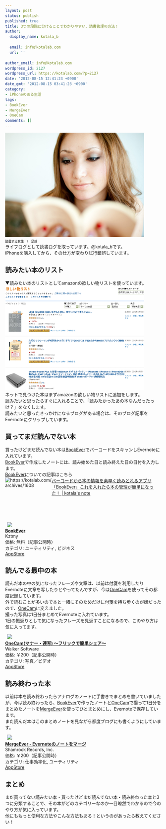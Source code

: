 ```yaml
---
layout: post
status: publish
published: true
title: 3つの段階に分けることでわかりやすい、読書管理の方法！
author:
  display_name: kotala_b

  email: info@kotalab.com
  url: ''

author_email: info@kotalab.com
wordpress_id: 2127
wordpress_url: https://kotalab.com/?p=2127
date: '2012-08-15 12:41:23 +0900'
date_gmt: '2012-08-15 03:41:23 +0900'
category:
- iPhoneのある生活
tags:
- BookEver
- MergeEver
- OneCam
comments: []
---
```

<p><a href="/wp-content/uploads/bookever_120722.jpg" target="_blank"><img src="/wp-content/uploads/bookever_120722.jpg" alt="" title="bookever_120722" width="448" height="336" class="alignnone size-full wp-image-1612" /></a><br />
<span style="font-size:10px;"><a href="http://www.ashinari.com/2010/10/29-037077.php?category=317" target="_blank">読書する女性</a>　/　足成</span><br />
ライフログとして読書ログを取っています。@kotala_bです。<br />
iPhoneを購入してから、その仕方が変わり試行錯誤しています。<br />
</p>
<!--more-->
<h2>読みたい本のリスト</h2>
<p>▼読みたい本のリストとしてamazonの欲しい物リストを使っています。<br />
<a href="/wp-content/uploads/book_120815_01.jpg" target="_blank"><img src="/wp-content/uploads/book_120815_01.jpg" alt="" title="book_120815_01" width="448" height="336" class="alignnone size-full wp-image-2138" /></a><br />
ネットで見つけた本はまずamazonの欲しい物リストに追加をします。<br />
読みたいと思ったらすぐに入れることで、「読みたかったあの本なんだったっけ？」をなくします。<br />
読みたいと思ったきっかけになるブログがある場合は、そのブログ記事をEvernoteにクリップしています。</p>
<h2>買ってまだ読んでない本</h2>
<p>買ったけどまだ読んでない本は<a href="https://itunes.apple.com/jp/app/bookever/id539150062?mt=8&uo=4&at=10l4yU" rel="nofollow" target="_blank">BookEver</a>でバーコードをスキャンしEvernoteに入れています。<br />
<a href="https://itunes.apple.com/jp/app/bookever/id539150062?mt=8&uo=4&at=10l4yU" rel="nofollow" target="_blank">BookEver</a>で作成したノートには、読み始めた日と読み終えた日の日付を入力します。<br />
<a href="https://itunes.apple.com/jp/app/bookever/id539150062?mt=8&uo=4&at=10l4yU" rel="nofollow" target="_blank">BookEver</a>についての記事はこちら<br />
<a href="/bookever" target="_blank"><img src="https://capture.heartrails.com/150x130?https://kotalab.com/archives/1608" alt="https://kotalab.com/archives/1608" width="150" height="130" align="left" /></a><a href="/bookever" target="_blank">バーコードから本の情報を素早く読みとれるアプリ「BookEver」これを入れたら本の管理が簡単になった！ | kotala's note</a><br style="clear:both;" /></p>
<div class="applink">
<div class="applinkimg"><a href="https://itunes.apple.com/jp/app/bookever/id539150062?mt=8&uo=4&at=10l4yU" rel="nofollow" target="_blank"><img hspace="6" src="http://a1481.phobos.apple.com/us/r30/Purple/v4/08/99/32/089932f1-34a4-d1e8-2218-8dc8678dbdf9/mzl.xegqmvbt.png" width="80" /></a></div>
<div class="applinktext">
<div class="applinktitle"><strong><a href="https://itunes.apple.com/jp/app/bookever/id539150062?mt=8&uo=4&at=10l4yU" rel="nofollow" target="_blank">BookEver</a></strong></div>
<div class="applinkinfo">Kztmy</div>
<div class="applinkinfo">価格: 無料（記事公開時）</div>
<div class="applinkinfo">カテゴリ: ユーティリティ, ビジネス</div>
</div>
<div class="clear"></div>
<div class="appstorelink"><a href="https://itunes.apple.com/jp/app/bookever/id539150062?mt=8&uo=4&at=10l4yU" rel="nofollow" target="_blank">AppStore</a></div>
</div>
<h2>読んでる最中の本</h2>
<p>読んだ本の中の気になったフレーズや文章は、以前は付箋を利用したりEvernoteに文章を写したりとやってたんですが、今は<a href="https://itunes.apple.com/jp/app/onecam-mana-lian-xie-furikkude/id422845617?mt=8&uo=4&at=10l4yU" rel="nofollow" target="_blank">OneCam</a>を使ってその都度記録しています。<br />
外で読むことが多いので本と一緒にそのためだけに付箋を持ち歩くのが嫌だったので、<a href="https://itunes.apple.com/jp/app/onecam-mana-lian-xie-furikkude/id422845617?mt=8&uo=4&at=10l4yU" rel="nofollow" target="_blank">OneCam</a>に変えました。<br />
撮った写真は1日分まとめてEvernoteに入れています。<br />
1日の振返りとして気になったフレーズを見返すことになるので、このやり方は気に入ってます。</p>
<div class="applink">
<div class="applinkimg"><a href="https://itunes.apple.com/jp/app/onecam-mana-lian-xie-furikkude/id422845617?mt=8&uo=4&at=10l4yU" rel="nofollow" target="_blank"><img hspace="6" src="http://a1428.phobos.apple.com/us/r30/Purple/v4/cd/d3/43/cdd343f3-dd7d-b622-8ce4-0451d0e99203/mzl.qblyhcgl.png" width="80" /></a></div>
<div class="applinktext">
<div class="applinktitle"><strong><a href="https://itunes.apple.com/jp/app/onecam-mana-lian-xie-furikkude/id422845617?mt=8&uo=4&at=10l4yU" rel="nofollow" target="_blank">OneCam(マナー・連写) 〜フリックで簡単シェア〜</a></strong></div>
<div class="applinkinfo">Walker Software</div>
<div class="applinkinfo">価格: ￥200（記事公開時）</div>
<div class="applinkinfo">カテゴリ: 写真／ビデオ</div>
</div>
<div class="clear"></div>
<div class="appstorelink"><a href="https://itunes.apple.com/jp/app/onecam-mana-lian-xie-furikkude/id422845617?mt=8&uo=4&at=10l4yU" rel="nofollow" target="_blank">AppStore</a></div>
</div>
<h2>読み終わった本</h2>
<p>以前は本を読み終わったらアナログのノートに手書きでまとめを書いていましたが、今は読み終わったら、<a href="https://itunes.apple.com/jp/app/bookever/id539150062?mt=8&uo=4&at=10l4yU" rel="nofollow" target="_blank">BookEver</a>で作ったノートと<a href="https://itunes.apple.com/jp/app/onecam-mana-lian-xie-furikkude/id422845617?mt=8&uo=4&at=10l4yU" rel="nofollow" target="_blank">OneCam</a>で撮って1日分をまとめたノートを<a href="https://itunes.apple.com/jp/app/mergeever-evernotenonotowomaji/id538412128?mt=8&uo=4&at=10l4yU" rel="nofollow" target="_blank">MergeEver</a>を使ってひとまとめにし、Evernoteで保存しています。<br />
また読んだ本はこのまとめノートを見ながら都度ブログにも書くようにしています。</p>
<div class="applink">
<div class="applinkimg"><a href="https://itunes.apple.com/jp/app/mergeever-evernotenonotowomaji/id538412128?mt=8&uo=4&at=10l4yU" rel="nofollow" target="_blank"><img hspace="6" src="http://a1737.phobos.apple.com/us/r30/Purple/v4/e6/45/7b/e6457b59-7d96-ca15-3e8b-c7c894d5bc03/mzl.culbzzdv.png" width="80" /></a></div>
<div class="applinktext">
<div class="applinktitle"><strong><a href="https://itunes.apple.com/jp/app/mergeever-evernotenonotowomaji/id538412128?mt=8&uo=4&at=10l4yU" rel="nofollow" target="_blank">MergeEver - Evernoteのノートをマージ</a></strong></div>
<div class="applinkinfo">Shamrock Records, Inc.</div>
<div class="applinkinfo">価格: ￥200（記事公開時）</div>
<div class="applinkinfo">カテゴリ: 仕事効率化, ユーティリティ</div>
</div>
<div class="clear"></div>
<div class="appstorelink"><a href="https://itunes.apple.com/jp/app/mergeever-evernotenonotowomaji/id538412128?mt=8&uo=4&at=10l4yU" rel="nofollow" target="_blank">AppStore</a></div>
</div>
<h2>まとめ</h2>
<p>まだ買ってない読みたい本・買ったけどまだ読んでない本・読み終わった本と3つに分類することで、その本がどのカテゴリーなのか一目瞭然でわかるので今のやり方が気に入っています。<br />
他にももっと便利な方法やこんな方法もある！というのがあったら教えてください！</p>
